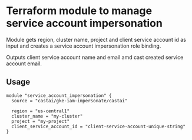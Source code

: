 # Terraform module to manage service account impersonation

Module gets region, cluster name, project and client service account id as input 
and creates a service account impersonation role binding. 

Outputs client service account name and email amd cast created service account
email.

## Usage

```
module "service_account_impersonation" {
  source = "castai/gke-iam-impersonate/castai"

  region = "us-central1"
  cluster_name = "my-cluster"
  project = "my-project"
  client_service_account_id = "client-service-account-unique-string"
}
```
